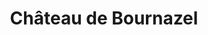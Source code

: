 ---
guid: "390669f2c1ac"
title: "Château de Bournazel"
latlng: "44.459599, 2.298574"
youtubeId: "b1vjTfzRqqQ"
---
